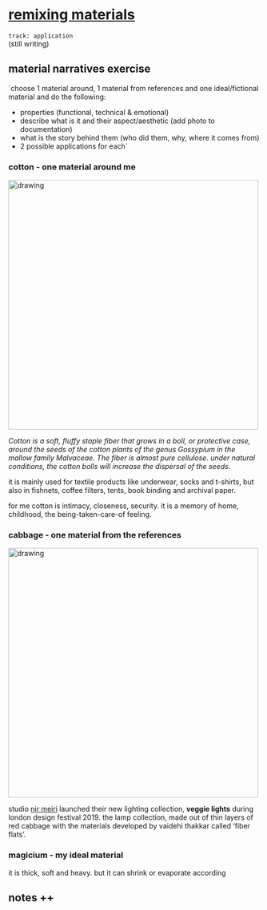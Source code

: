 # [remixing materials](https://fablabbcn.github.io/mdef-docs/academic_year_2022_23/term_2_2022_23/remixing_materials_2022_23/)  
`track: application`  
(still writing)
## material narratives exercise   
`choose 1 material around, 1 material from references and one ideal/fictional material and do the following:  
- properties (functional, technical & emotional)  
- describe what is it and their aspect/aesthetic (add photo to documentation)  
- what is the story behind them (who did them, why, where it comes from)  
- 2 possible applications for each`   

### **cotton** - one material around me  
<img src="../cotton.jpeg" alt="drawing" width="500" />   

*Cotton is a soft, fluffy staple fiber that grows in a boll, or protective case, around the seeds of the cotton plants of the genus Gossypium in the mallow family Malvaceae. The fiber is almost pure cellulose. under natural conditions, the cotton bolls will increase the dispersal of the seeds.*  

it is mainly used for textile products like underwear, socks and t-shirts, but also in fishnets, coffee filters, tents, book binding and archival paper.  

for me cotton is intimacy, closeness, security. it is a memory of home, childhood, the being-taken-care-of feeling.   

### **cabbage** - one material from the references    
<img src="../veggielights.png" alt="drawing" width="500" />   

studio [nir meiri](https://www.nirmeiri.com/) launched their new lighting collection, **veggie lights** during london design festival 2019. the lamp collection, made out of thin layers of red cabbage with the materials developed by vaidehi thakkar called ‘fiber flats’.  

### **magicium** - my ideal material   
it is thick, soft and heavy. but it can shrink or evaporate according


## notes ++
